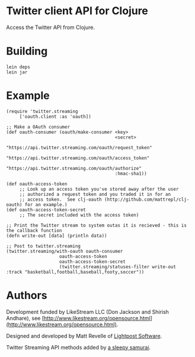 # Twitter client API for Clojure #

Access the Twitter API from Clojure.


# Building #

    lein deps
    lein jar


# Example #

	(require 'twitter.streaming
         ['oauth.client :as 'oauth])

	;; Make a OAuth consumer
	(def oauth-consumer (oauth/make-consumer <key>
	                                         <secret>       
	                                         "https://api.twitter.streaming.com/oauth/request_token"
	                                         "https://api.twitter.streaming.com/oauth/access_token"
	                                         "https://api.twitter.streaming.com/oauth/authorize"
	                                         :hmac-sha1))
	
	(def oauth-access-token 
	     ;; Look up an access token you've stored away after the user
	     ;; authorized a request token and you traded it in for an
	     ;; access token.  See clj-oauth (http://github.com/mattrepl/clj-oauth) for an example.)
	(def oauth-access-token-secret
	     ;; The secret included with the access token)
	     
	;; Print the Twitter stream to system outas it is recieved - this is the callback function
	(defn write-out [data] (println data))
	
	;; Post to twitter.streaming
	(twitter.streaming/with-oauth oauth-consumer 
	                    oauth-access-token
	                    oauth-access-token-secret
	                    (twitter.streaming/statuses-filter write-out :track "basketball,football,baseball,footy,soccer"))
	                    

# Authors #

Development funded by LikeStream LLC (Don Jackson and Shirish Andhare), see [http://www.likestream.org/opensource.html](http://www.likestream.org/opensource.html).

Designed and developed by Matt Revelle of [Lightpost Software](http://lightpostsoftware.com).

Twitter Streaming API methods added by [a sleepy samurai](mailto://asleepysamurai@gmail.com).
